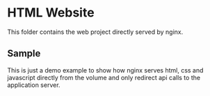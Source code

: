 # HTML Website

This folder contains the web project directly served by nginx.

## Sample
This is just a demo example to show how nginx serves html, css and javascript directly from
the volume and only redirect api calls to the application server.
